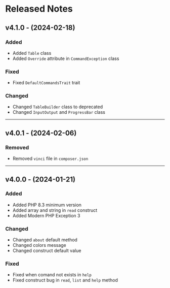 # Released Notes

## v4.1.0 - (2024-02-18)

### Added

- Added `Table` class
- Added `Override` attribute in `CommandException` class

### Fixed

- Fixed `DefaultCommandsTrait` trait

### Changed

- Changed `TableBuilder` class to deprecated
- Changed `InputOutput` and `ProgressBar` class

----------------------------------------------------------------------

## v4.0.1 - (2024-02-06)

### Removed

- Removed `vinci` file in `composer.json`

----------------------------------------------------------------------

## v4.0.0 - (2024-01-21)

### Added

- Added PHP 8.3 minimum version
- Added array and string in `read` construct
- Added Modern PHP Exception 3

### Changed

- Changed `about` default method
- Changed colors message
- Changed construct default value

### Fixed

- Fixed when comand not exists in `help`
- Fixed construct bug in `read`, `list` and `help` method